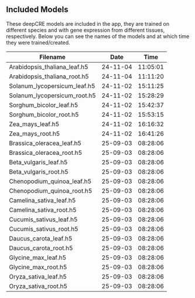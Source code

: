 ## Included Models

These deepCRE models are included in the app, they are trained on different species and with gene expression from different tissues, respectively.
Below you can see the names of the models and at which time they were trained/created.

| Filename                                | Date       | Time   |
|-----------------------------------------|------------|--------|
| Arabidopsis_thaliana_leaf.h5            | 24-11-04   | 11:05:01 |
| Arabidopsis_thaliana_root.h5            | 24-11-04   | 11:11:20 |
| Solanum_lycopersicum_leaf.h5            | 24-11-02   | 15:11:25 |
| Solanum_lycopersicum_root.h5            | 24-11-02   | 15:28:29 |
| Sorghum_bicolor_leaf.h5                 | 24-11-02   | 15:42:37 |
| Sorghum_bicolor_root.h5                 | 24-11-02   | 15:53:15 |
| Zea_mays_leaf.h5                        | 24-11-02   | 16:16:32 |
| Zea_mays_root.h5                        | 24-11-02   | 16:41:26 |
| Brassica_oleracea_leaf.h5               | 25-09-03   | 08:28:06 |
| Brassica_oleracea_root.h5               | 25-09-03   | 08:28:06 |
| Beta_vulgaris_leaf.h5                   | 25-09-03   | 08:28:06 |
| Beta_vulgaris_root.h5                   | 25-09-03   | 08:28:06 |
| Chenopodium_quinoa_leaf.h5              | 25-09-03   | 08:28:06 |
| Chenopodium_quinoa_root.h5              | 25-09-03   | 08:28:06 |
| Camelina_sativa_leaf.h5                 | 25-09-03   | 08:28:06 |
| Camelina_sativa_root.h5                 | 25-09-03   | 08:28:06 |
| Cucumis_sativus_leaf.h5                 | 25-09-03   | 08:28:06 |
| Cucumis_sativus_root.h5                 | 25-09-03   | 08:28:06 |
| Daucus_carota_leaf.h5                   | 25-09-03   | 08:28:06 |
| Daucus_carota_root.h5                   | 25-09-03   | 08:28:06 |
| Glycine_max_leaf.h5                     | 25-09-03   | 08:28:06 |
| Glycine_max_root.h5                     | 25-09-03   | 08:28:06 |
| Oryza_sativa_leaf.h5                    | 25-09-03   | 08:28:06 |
| Oryza_sativa_root.h5                    | 25-09-03   | 08:28:06 |
